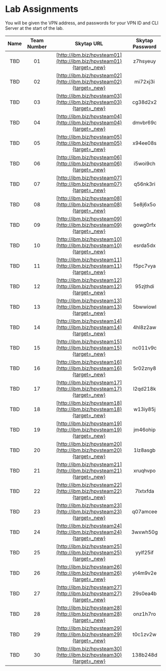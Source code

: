 # Lab Assignments

You will be given the VPN address, and passwords for your VPN ID and CLI Server at the start of the lab.

|Name|Team Number|Skytap URL |Skytap Password|
|:--:|:---------:|:---------:|:-------------:|
|TBD|01|[http://ibm.biz/hpvsteam01](http://ibm.biz/hpvsteam01){target=_new}|z7hsyeuy|
|TBD|02|[http://ibm.biz/hpvsteam02](http://ibm.biz/hpvsteam02){target=_new}|mi72xj3i|
|TBD|03|[http://ibm.biz/hpvsteam03](http://ibm.biz/hpvsteam03){target=_new}|cg38d2x2|
|TBD|04|[http://ibm.biz/hpvsteam04](http://ibm.biz/hpvsteam04){target=_new}|dmvbr69c|
|TBD|05|[http://ibm.biz/hpvsteam05](http://ibm.biz/hpvsteam05){target=_new}|x94ee08s|
|TBD|06|[http://ibm.biz/hpvsteam06](http://ibm.biz/hpvsteam06){target=_new}|i5woi9ch|
|TBD|07|[http://ibm.biz/hpvsteam07](http://ibm.biz/hpvsteam07){target=_new}|q56nk3ri|
|TBD|08|[http://ibm.biz/hpvsteam08](http://ibm.biz/hpvsteam08){target=_new}|5e8j6x5o|
|TBD|09|[http://ibm.biz/hpvsteam09](http://ibm.biz/hpvsteam09){target=_new}|gowg0rfx|
|TBD|10|[http://ibm.biz/hpvsteam10](http://ibm.biz/hpvsteam10){target=_new}|esrda5dx|
|TBD|11|[http://ibm.biz/hpvsteam11](http://ibm.biz/hpvsteam11){target=_new}|f5pc7vya|
|TBD|12|[http://ibm.biz/hpvsteam12](http://ibm.biz/hpvsteam12){target=_new}|95zjthdi|
|TBD|13|[http://ibm.biz/hpvsteam13](http://ibm.biz/hpvsteam13){target=_new}|5bwwiowl|
|TBD|14|[http://ibm.biz/hpvsteam14](http://ibm.biz/hpvsteam14){target=_new}|4hl8z2aw|
|TBD|15|[http://ibm.biz/hpvsteam15](http://ibm.biz/hpvsteam15){target=_new}|nc011v9c|
|TBD|16|[http://ibm.biz/hpvsteam16](http://ibm.biz/hpvsteam16){target=_new}|5r02zny8|
|TBD|17|[http://ibm.biz/hpvsteam17](http://ibm.biz/hpvsteam17){target=_new}|l2qd218k|
|TBD|18|[http://ibm.biz/hpvsteam18](http://ibm.biz/hpvsteam18){target=_new}|w13iy85j|
|TBD|19|[http://ibm.biz/hpvsteam19](http://ibm.biz/hpvsteam19){target=_new}|jm46ohip|
|TBD|20|[http://ibm.biz/hpvsteam20](http://ibm.biz/hpvsteam20){target=_new}|1lz8asgb|
|TBD|21|[http://ibm.biz/hpvsteam21](http://ibm.biz/hpvsteam21){target=_new}|xruqhvpo|
|TBD|22|[http://ibm.biz/hpvsteam22](http://ibm.biz/hpvsteam22){target=_new}|7lxtxfda|
|TBD|23|[http://ibm.biz/hpvsteam23](http://ibm.biz/hpvsteam23){target=_new}|q07amcee|
|TBD|24|[http://ibm.biz/hpvsteam24](http://ibm.biz/hpvsteam24){target=_new}|3wxwh50g|
|TBD|25|[http://ibm.biz/hpvsteam25](http://ibm.biz/hpvsteam25){target=_new}|yylf25if|
|TBD|26|[http://ibm.biz/hpvsteam26](http://ibm.biz/hpvsteam26){target=_new}|yt4m9v2e|
|TBD|27|[http://ibm.biz/hpvsteam27](http://ibm.biz/hpvsteam27){target=_new}|29s0ea4b|
|TBD|28|[http://ibm.biz/hpvsteam28](http://ibm.biz/hpvsteam28){target=_new}|onz1h7ro|
|TBD|29|[http://ibm.biz/hpvsteam29](http://ibm.biz/hpvsteam29){target=_new}|t0c1zv2w|
|TBD|30|[http://ibm.biz/hpvsteam30](http://ibm.biz/hpvsteam30){target=_new}|138b248d|



